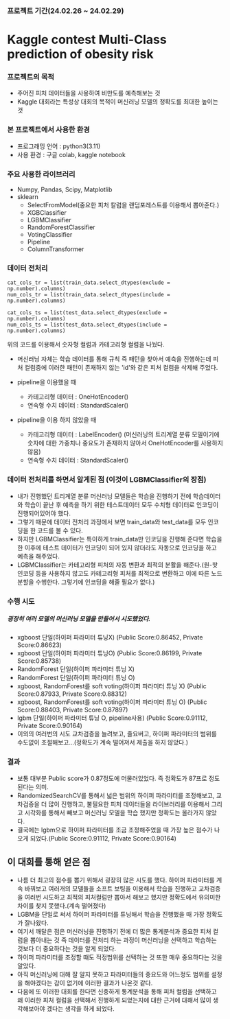  ### 프로젝트 기간(24.02.26 ~ 24.02.29)

# Kaggle contest Multi-Class prediction of obesity risk
### 프로젝트의 목적
- 주어진 피처 데이터들을 사용하여 비만도를 예측해보는 것
- Kaggle 대회라는 특성상 대회의 목적이 머신러닝 모델의 정확도를 최대한 높이는 것

### 본 프로젝트에서 사용한 환경
- 프로그래밍 언어 : python3(3.11)
- 사용 환경 : 구글 colab, kaggle notebook

### 주요 사용한 라이브러리
- Numpy, Pandas, Scipy, Matplotlib
- sklearn
  - SelectFromModel(중요한 피처 칼럼을 랜덤포레스트를 이용해서 뽑아준다.)
  - XGBClassifier
  - LGBMClassifier
  - RandomForestClassifier
  - VotingClassifier
  - Pipeline
  - ColumnTransformer

 ### 데이터 전처리

    cat_cols_tr = list(train_data.select_dtypes(exclude = np.number).columns)
    num_cols_tr = list(train_data.select_dtypes(include = np.number).columns)

    cat_cols_ts = list(test_data.select_dtypes(exclude = np.number).columns)
    num_cols_ts = list(test_data.select_dtypes(include = np.number).columns)

위의 코드를 이용해서 숫자형 컬럼과 카테고리형 컬럼을 나눴다.

- 머신러닝 자체는 학습 데이터를 통해 규칙 즉 패턴을 찾아서 예측을 진행하는데 피처 컬럼중에 이러한 패턴이 존재하지 않는 'id'와 같은 피처 컬럼을 삭제해 주었다.

- pipeline을 이용했을 때
   - 카테고리형 데이터 : OneHotEncoder()
   - 연속형 수치 데이터 : StandardScaler()
- pipeline을 이용 하지 않았을 때
   - 카테고리형 데이터 : LabelEncoder() (머신러닝의 트리계열 분류 모델이기에 숫자에 대한 가중치나 중요도가 존재하지 않아서 OneHotEncoder를 사용하지 않음)
   - 연속형 수치 데이터 : StandardScaler()

### 데이터 전처리를 하면서 알게된 점 (이것이 LGBMClassifier의 장점)
- 내가 진행했던 트리계열 분류 머신러닝 모델들은 학습을 진행하기 전에 학습데이터와 학습이 끝난 후 예측을 하기 위한 테스트데이터 모두 수치형 데이터로 인코딩이 진행되어있어야 했다.
- 그렇기 때문에 데이터 전처리 과정에서 보면 train_data와 test_data를 모두 인코딩을 한 코드를 볼 수 있다.
- 하지만 LGBMClassifier는 특이하게 train_data만 인코딩을 진행해 준다면 학습을 한 이후에 테스트 데이터가 인코딩이 되어 있지 않더라도 자동으로 인코딩을 하고 예측을 해주었다.
- LGBMClassifier는 카테고리형 피처의 자동 변환과 최적의 분활을 해준다.(원-핫 인코딩 등을 사용하지 않고도 카테고리형 피처를 최적으로 변환하고 이에 따른 노드 분할을 수행한다. 그렇기에 인코딩을 해줄 필요가 없다.) 
  

### 수행 시도
##### 굉장히 여러 모델의 머신러닝 모델을 만들어서 시도했었다.
- xgboost 단일(하이퍼 파라미터 튜닝X) (Public Score:0.86452, Private Score:0.86623)
- xgboost 단일(하이퍼 파라미터 튜닝O) (Public Score:0.86199, Private Score:0.85738)
- RandomForest 단일(하이퍼 파라미터 튜닝 X) 
- RandomForest 단일(하이퍼 파라미터 튜닝 O) 
- xgboost, RandomForest를 soft voting(하이퍼 파라미터 튜닝 X) (Public Score:0.87933, Private Score:0.88312)
- xgboost, RandomForest를 soft voting(하이퍼 파라미터 튜닝 O) (Public Score:0.88403, Private Score:0.87897)
- lgbm 단일(하이퍼 파라미터 튜닝 O, pipeline사용) (Public Score:0.91112, Private Score:0.90164)
- 이외의 여러번의 시도 교차검증을 늘려보고, 줄요버고, 하이퍼 파라미터의 범위를 수도없이 조절해보고...(정확도가 계속 떨어져서 제출을 하지 않았다.)

### 결과

- 보통 대부분 Public score가 0.87정도에 머물러있었다. 즉 정확도가 87프로 정도 된다는 의미.
- RandomizedSearchCV를 통해서 넓은 범위의 하이퍼 파라미터를 조정해보고, 교차검증을 더 많이 진행하고, 불필요한 피처 데이터들을 라이브러리를 이용해서 그리고 시각화를 통해서 빼보고 머신러닝 모델을 학습 했지만 정확도는 올라가지 않았다.
- 결국에는 lgbm으로 하이퍼 파라미터를 조금 조정해주었을 때 가장 높은 점수가 나오게 되었다.(Public Score:0.91112, Private Score:0.90164)


 ## 이 대회를 통해 얻은 점
 - 나름 더 최고의 점수를 뽑기 위해서 굉장히 많은 시도를 했다. 하이퍼 파라미터를 계속 바꿔보고 여러개의 모델들을 소프트 보팅을 이용해서 학습을 진행하고 교차검증을 여러번 시도하고 최적의 피처컬럼만 뽑아서 해보고 했지만 정확도에서 유의미한 차이를 찾지 못했다.(계속 떨어졌다)
 - LGBM을 단일로 써서 하이퍼 파라미터를 튜닝해서 학습을 진행했을 때 가장 정확도가 잘나왔다.
 - 여기서 깨달은 점은 머신러닝을 진행하기 전에 더 많은 통계분석과 중요한 피처 컬럼을 뽑아내는 것 즉 데이터를 전처리 하는 과정이 머신러닝을 선택하고 학습하는 것보다 더 중요하다는 것을 알게 되었다.
 - 하이퍼 파라미터를 조정할 떄도 적정범위를 선택하는 것 또한 매우 중요하다는 것을 알았다.
 - 아직 머신러닝에 대해 잘 알지 못하고 파라미터들의 중요도와 어느정도 범위를 설정을 해야겠다는 감이 없기에 이러한 결과가 나온것 같다.
 - 다음에 또 이러한 대회를 한다면 신중하게 통계분석을 통해 피처 컬럼을 선택하고 왜 이러한 피처 컬럼을 선택해서 진행하게 되었는지에 대한 근거에 대해서 많이 생각해보아야 겠다는 생각을 하게 되었다.
